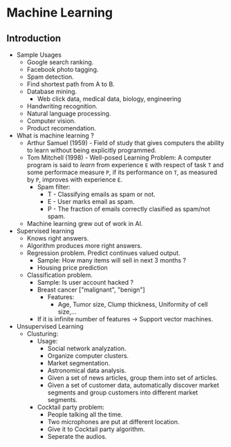 # Machine Learning 

## Introduction

* Sample Usages
    * Google search ranking.
    * Facebook photo tagging.
    * Spam detection.
    * Find shortest path from A to B.
    * Database mining.
        * Web click data, medical data, biology, engineering
    * Handwriting recognition.
    * Natural language processing.
    * Computer vision.
    * Product recomendation.
* What is machine learning ?
    * Arthur Samuel (1959) - Field of study that gives computers the ability to learn without being explicitly programmed.
    * Tom Mitchell (1998) - Well-posed Learning Problem: A computer program is said to *learn* from experience `E` with respect of task `T` and some performace measure `P`, if its performance on `T`, as measured by `P`, improves with experience `E`.
        * Spam filter:
            * T - Classifying emails as spam or not.
            * E - User marks email as spam.
            * P - The fraction of emails correctly clasified as spam/not spam.
    * Machine learning grew out of work in AI.
* Supervised learning 
    * Knows right answers.
    * Algorithm produces more right answers.
    * Regression problem. Predict continues valued output.
        * Sample: How many items will sell in next 3 months ?
        * Housing price prediction
    * Classification problem. 
        * Sample: Is user account hacked ?
        * Breast cancer ["malignant", "benign"]
            * Features:
                * Age, Tumor size, Clump thickness, Uniformity of cell size,...
        * If it is infinite number of features -> Support vector machines.
* Unsupervised Learning
    * Clusturing:
        * Usage:
            * Social network analyzation.
            * Organize computer clusters.
            * Market segmentation.
            * Astronomical data analysis.
            * Given a set of news articles, group them into set of articles.
            * Given a set of customer data, automatically discover market segments and group customers into different market segments.
        * Cocktail party problem:
            * People talking all the time.
            * Two microphones are put at different location.
            * Give it to Cocktail party algorithm.
            * Seperate the audios.


